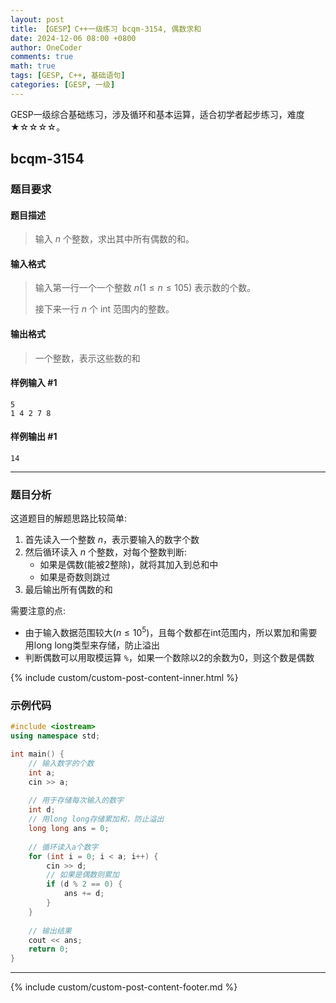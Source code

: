 ```yaml
---
layout: post
title: 【GESP】C++一级练习 bcqm-3154, 偶数求和
date: 2024-12-06 08:00 +0800
author: OneCoder
comments: true
math: true
tags: [GESP, C++, 基础语句]
categories: [GESP, 一级]
---
```

GESP一级综合基础练习，涉及循环和基本运算，适合初学者起步练习，难度★☆☆☆☆。

<!--more-->

## bcqm-3154

### 题目要求

#### 题目描述

>输入 $n$ 个整数，求出其中所有偶数的和。

#### 输入格式

>输入第一行一个一个整数 $n(1≤n≤105)$ 表示数的个数。
>
>接下来一行 $n$ 个 int 范围内的整数。

#### 输出格式

>一个整数，表示这些数的和

#### 样例输入 #1

```console
5
1 4 2 7 8
```

#### 样例输出 #1

```console
14
```

---

### 题目分析

这道题目的解题思路比较简单:

1. 首先读入一个整数 $n$，表示要输入的数字个数
2. 然后循环读入 $n$ 个整数，对每个整数判断:
   - 如果是偶数(能被2整除)，就将其加入到总和中
   - 如果是奇数则跳过
3. 最后输出所有偶数的和

需要注意的点:

- 由于输入数据范围较大$(n≤10^5)$，且每个数都在int范围内，所以累加和需要用long long类型来存储，防止溢出
- 判断偶数可以用取模运算 `%`，如果一个数除以2的余数为0，则这个数是偶数

{% include custom/custom-post-content-inner.html %}

### 示例代码

```cpp
#include <iostream>
using namespace std;

int main() {
    // 输入数字的个数
    int a;
    cin >> a;
    
    // 用于存储每次输入的数字
    int d;
    // 用long long存储累加和，防止溢出
    long long ans = 0;
    
    // 循环读入a个数字
    for (int i = 0; i < a; i++) {
        cin >> d;
        // 如果是偶数则累加
        if (d % 2 == 0) {
            ans += d;
        }
    }
    
    // 输出结果
    cout << ans;
    return 0;
}
```

---

{% include custom/custom-post-content-footer.md %}
